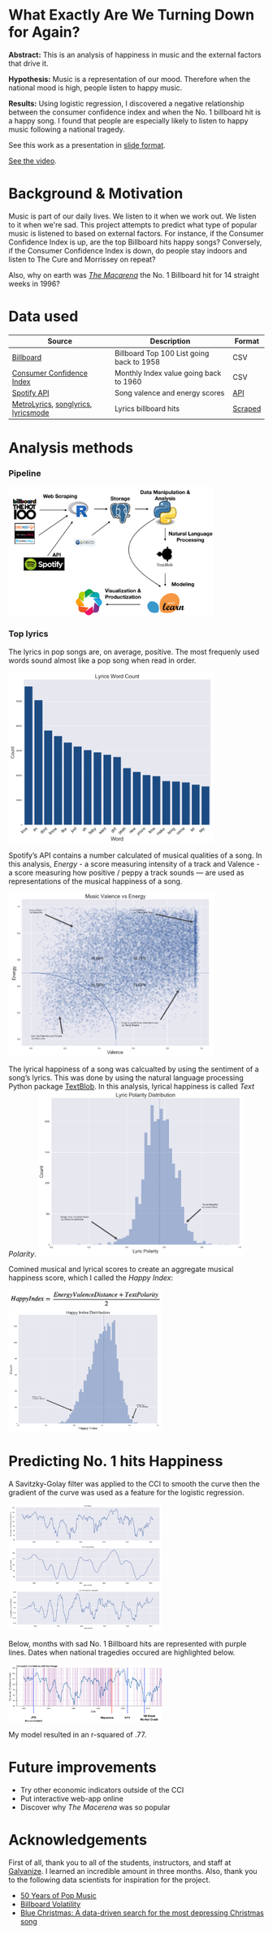 # What Exactly Are We Turning Down for Again?

__Abstract:__ This is an analysis of happiness in music and the external factors that drive it.

__Hypothesis:__ Music is a representation of our mood. Therefore when the national mood is high, people listen to happy music.

__Results:__ Using logistic regression, I discovered a negative relationship between the consumer confidence index and when the No. 1 billboard hit is a happy song. I found that people are especially likely to listen to happy music following a national tragedy.

See this work as a presentation in [slide format](https://github.com/akraemer007/what_exactly_are_we_turning_down_for_again/blob/master/what_are_we_presentation.pdf).

[See the video](https://youtu.be/3br5HLVSOK8).

# Background & Motivation
Music is part of our daily lives. We listen to it when we work out. We listen to it when we're sad. This project attempts to predict what type of popular music is listened to based on external factors. For instance, if the Consumer Confidence Index is up, are the top Billboard hits happy songs? Conversely, if the Consumer Confidence Index is down, do people stay indoors and listen to The Cure and Morrissey on repeat?

Also, why on earth was *[The Macarena](https://www.youtube.com/watch?v=anzzNp8HlVQ)* the No. 1 Billboard hit for 14 straight weeks in 1996?

# Data used 

| Source                                                                                                    | Description                               | Format                                                                        |
|-----------------------------------------------------------------------------------------------------------|-------------------------------------------|-------------------------------------------------------------------------------|
| [Billboard](https://github.com/dbfowler/billboard_volatility/blob/master/Raw%20Data/all_charts.csv)       | Billboard Top 100 List going back to 1958 | CSV                                                                           |
| [Consumer Confidence Index](https://data.oecd.org/leadind/consumer-confidence-index-cci.htm)  | Monthly Index value going back to 1960    | CSV                                                                           |
| [Spotify API](https://developer.spotify.com/web-api/)                                                     | Song valence and energy scores            | [API](https://github.com/charlie86/spotifyr)                                  |
| [MetroLyrics](www.metrolyrics.com/), [songlyrics](www.songlyrics.com/), [lyricsmode](www.lyricsmode.com/) | Lyrics billboard hits                     | [Scraped](https://github.com/walkerkq/musiclyrics/blob/master/01_songscrape.R)|


# Analysis methods
### Pipeline

<img src="images/workflow.png" height=80%, width=80%, alt=“Project_Pipeline”\>

### Top lyrics
The lyrics in pop songs are, on average, positive. The most frequenly used words sound almost like a pop song when read in order.

<img src="images/popular_pop_lyrics.png" height=80%, width=80%, alt=“popular_lyrics”\>

Spotify’s API contains a number calculated of musical qualities of a song. In this analysis, *Energy* - a score measuring intensity of a track and Valence - a score measuring how positive / peppy a track sounds — are used as representations of the musical happiness of a song.

<img src="images/musical_happiness.png" height=80%, width=80%, alt=“musical_happiness”\>

The lyrical happiness of a song was calcualted by using the sentiment of a song’s lyrics. This was done by using the natural language processing Python package [TextBlob](http://textblob.readthedocs.io/en/dev/). In this analysis, lyrical happiness is called *Text Polarity*.
<img src="images/lyrical_happiness.png" height=80%, width=80%, alt=“lyrical_happiness”\>

Comined musical and lyrical scores to create an aggregate musical happiness score, which I called the *Happy Index*:

<img src="images/happy_index_formula.png" height=60%, width=60%, alt=“happy_index_formula”\>

<img src="images/happy_index.png" height=60%, width=60%, alt=“happy_index”\>

# Predicting No. 1 hits Happiness
 
A Savitzky-Golay filter was applied to the CCI to smooth the curve then the gradient of the curve was used as a feature for the logistic regression.

<img src="images/cci_smoothing.png" height=60%, width=60%, alt=“cci_smoothing”\>

Below, months with sad No. 1 Billboard hits are represented with purple lines. Dates when national tragedies occured are highlighted below.

<img src="images/cci_sad_flagged.png" height=60%, width=60%, alt=“cci_sad_flagged”\>

My model resulted in an r-squared of .77.

# Future improvements

- Try other economic indicators outside of the CCI
- Put interactive web-app online
- Discover why *The Macerena* was so popular

# Acknowledgements
First of all, thank you to all of the students, instructors, and staff at [Galvanize](https://www.galvanize.com/austin). I learned an incredible amount in three months. Also, thank you to the following data scientists for inspiration for the project.

- [50 Years of Pop Music](http://kaylinwalker.com/50-years-of-pop-music/)
- [Billboard Volatility](http://decibelsanddecimals.com/dbdblog/2017/1/8/billboard-volatility.html)
- [Blue Christmas: A data-driven search for the most depressing Christmas song](https://caitlinhudon.com/2017/12/22/blue-christmas/)

